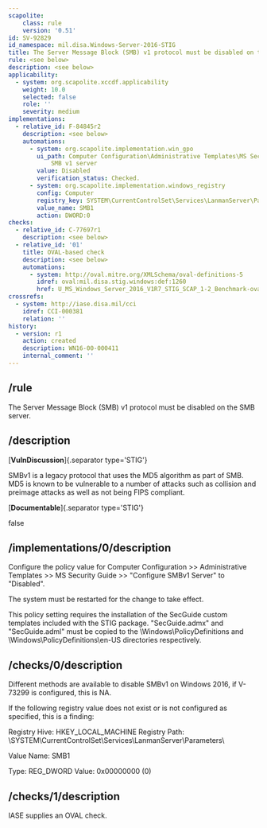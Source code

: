 ```yaml
---
scapolite:
    class: rule
    version: '0.51'
id: SV-92829
id_namespace: mil.disa.Windows-Server-2016-STIG
title: The Server Message Block (SMB) v1 protocol must be disabled on the SMB server.
rule: <see below>
description: <see below>
applicability:
  - system: org.scapolite.xccdf.applicability
    weight: 10.0
    selected: false
    role: ''
    severity: medium
implementations:
  - relative_id: F-84845r2
    description: <see below>
    automations:
      - system: org.scapolite.implementation.win_gpo
        ui_path: Computer Configuration\Administrative Templates\MS Security Guide\Configure
            SMB v1 server
        value: Disabled
        verification_status: Checked.
      - system: org.scapolite.implementation.windows_registry
        config: Computer
        registry_key: SYSTEM\CurrentControlSet\Services\LanmanServer\Parameters
        value_name: SMB1
        action: DWORD:0
checks:
  - relative_id: C-77697r1
    description: <see below>
  - relative_id: '01'
    title: OVAL-based check
    description: <see below>
    automations:
      - system: http://oval.mitre.org/XMLSchema/oval-definitions-5
        idref: oval:mil.disa.stig.windows:def:1260
        href: U_MS_Windows_Server_2016_V1R7_STIG_SCAP_1-2_Benchmark-oval.xml
crossrefs:
  - system: http://iase.disa.mil/cci
    idref: CCI-000381
    relation: ''
history:
  - version: r1
    action: created
    description: WN16-00-000411
    internal_comment: ''
---
```



## /rule

The Server Message Block (SMB) v1 protocol must be disabled on the SMB server.

## /description

[**VulnDiscussion**]{.separator type='STIG'}

SMBv1 is a legacy protocol that uses the MD5 algorithm as part of SMB. MD5 is known to be vulnerable to a number of attacks such as collision and preimage attacks as well as not being FIPS compliant.

[**Documentable**]{.separator type='STIG'}

false

## /implementations/0/description

Configure the policy value for Computer Configuration >> Administrative Templates >> MS Security Guide >> "Configure SMBv1 Server" to "Disabled".

The system must be restarted for the change to take effect.

This policy setting requires the installation of the SecGuide custom templates included with the STIG package. "SecGuide.admx" and "SecGuide.adml" must be copied to the \Windows\PolicyDefinitions and \Windows\PolicyDefinitions\en-US directories respectively.

## /checks/0/description

Different methods are available to disable SMBv1 on Windows 2016, if V-73299 is configured, this is NA.

If the following registry value does not exist or is not configured as specified, this is a finding:

Registry Hive: HKEY_LOCAL_MACHINE
Registry Path: \SYSTEM\CurrentControlSet\Services\LanmanServer\Parameters\

Value Name: SMB1

Type: REG_DWORD
Value: 0x00000000 (0)

## /checks/1/description

IASE supplies an OVAL check.
